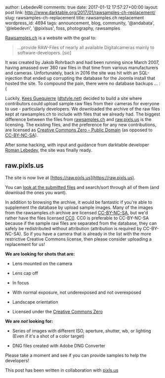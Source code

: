 author: LebedevRI
comments: true
date: 2017-01-12 17:57:27+00:00
layout: post
link: http://www.darktable.org/2017/01/rawsamples-ch-replacement/
slug: rawsamples-ch-replacement
title: rawsamples.ch replacement
wordpress_id: 4694
tags: announcement, blog, community, '@andabata', '@lebedevri', '@pixlsus', foss, photography, rawsamples

[Rawsamples.ch](http://rawsamples.ch) is a website with the goal to:



<blockquote> …provide RAW-Files of nearly all available Digitalcameras mainly to software-developers.  [sic]</blockquote>



It was created by Jakob Rohrbach and had been running since March 2007, having amassed over 360 raw files in that time from various manufacturers and cameras. Unfortunately, back in 2016 the site was hit with an SQL-injection that ended up corrupting the database for the Joomla install that hosted the site. To compound the pain, there were no database backups … :(

Luckily, [Kees Guequierre](https://www.flickr.com/photos/andabata) ([dtstyle.net](https://dtstyle.net/)) decided to build a site where contributors could upload sample raw files from their cameras for everyone to use - particularly developers. We downloaded the archive of the raw files kept at rawsamples.ch to include with files that we already had. The biggest difference between the files from [rawsamples.ch](http://rawsamples.ch) and [raw.pixls.us](https://raw.pixls.us) is the licensing. The existing files, and the preference for any new contributions, are licensed as [Creative Commons Zero – Public Domain](https://creativecommons.org/publicdomain/zero/1.0/) (as opposed to [CC-BY-NC-SA](https://creativecommons.org/licenses/by-nc-sa/4.0/)).

After some hacking, with input and guidance from darktable developer [Roman Lebedev](https://github.com/LebedevRI), the site was finally ready.



## raw.pixls.us



The site is now live at [https://raw.pixls.us](https://raw.pixls.us).

You can [look at the submitted files](https://raw.pixls.us#repo) and search/sort through all of them (and download the ones you want).

In addition to browsing the archive, it would be fantastic if you're able to supplement the database by upload sample images.  Many of the images from the rawsamples.ch archive are licensed [CC-BY-NC-SA](https://creativecommons.org/licenses/by-nc-sa/4.0/), but we'd rather have the files licensed [CC0](https://creativecommons.org/publicdomain/zero/1.0/).  CC0 is preferable to CC-BY-NC-SA because if the sample raw files are separated from the database, they can safely be redistributed without attribution (attribution is required by CC-BY-NC-SA). So if you have a camera that is already in the list with the more restrictive Creative Commons license, then please consider uploading a replacement for us!

**We are looking for shots that are:**




  * Lens mounted on the camera


  * Lens cap off


  * In focus


  * With normal exposure, not underexposed and not overexposed


  * Landscape orientation


  * Licensed under the [Creative Commons Zero](https://creativecommons.org/publicdomain/zero/1.0/)



**We are _not_ looking for:**




  * Series of images with different ISO, aperture, shutter, wb, or lighting  
(Even if it's a shot of a color target)


  * DNG files created with Adobe DNG Converter



Please take a moment and see if you can provide samples to help the developers!

This post has been written in collaboration with [pixls.us](https://pixls.us/)
